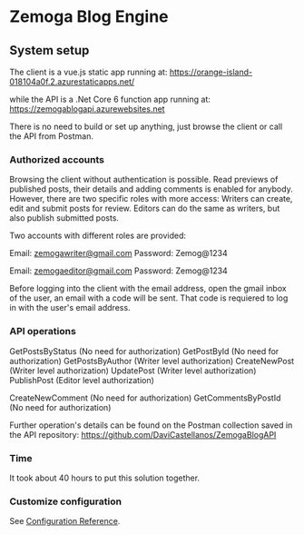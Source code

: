 # Zemoga Blog Engine

## System setup

The client is a vue.js static app running at: https://orange-island-018104a0f.2.azurestaticapps.net/

while the API is a .Net Core 6 function app running at: https://zemogablogapi.azurewebsites.net

There is no need to build or set up anything, just browse the client or call the API from Postman.

### Authorized accounts

Browsing the client without authentication is possible. Read previews of published posts, their details and adding comments is enabled for anybody. However, there are two specific roles with more access: Writers can create, edit and submit posts for review. Editors can do the same as writers, but also  publish submitted posts.

Two accounts with different roles are provided:

Email: zemogawriter@gmail.com
Password: Zemog@1234

Email: zemogaeditor@gmail.com
Password: Zemog@1234

Before logging into the client with the email address, open the gmail inbox of the user, an email with a code will be sent. That code is requiered to log in with the user's email address.

### API operations

GetPostsByStatus (No need for authorization)
GetPostById (No need for authorization)
GetPostsByAuthor (Writer level authorization)
CreateNewPost (Writer level authorization)
UpdatePost (Writer level authorization)
PublishPost (Editor level authorization)

CreateNewComment (No need for authorization)
GetCommentsByPostId (No need for authorization)

Further operation's details can be found on the Postman collection saved in the API repository: https://github.com/DaviCastellanos/ZemogaBlogAPI

### Time
It took about 40 hours to put this solution together. 

### Customize configuration
See [Configuration Reference](https://cli.vuejs.org/config/).
